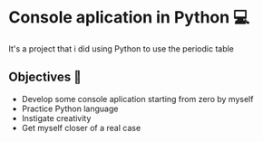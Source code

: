 # Console aplication in Python 💻

It's a project that i did using Python to use the periodic table


## Objectives 🎯

- Develop some console aplication starting from zero by myself
- Practice Python language
- Instigate creativity
- Get myself closer of a real case
